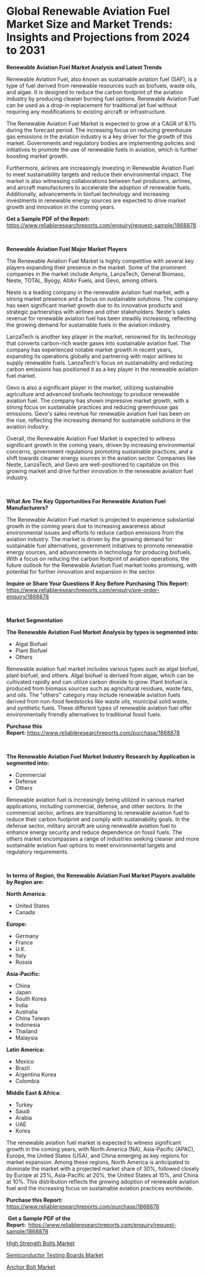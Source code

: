 <p><h1>Global Renewable Aviation Fuel Market Size and Market Trends: Insights and Projections from 2024 to 2031</h1></p><p><strong>Renewable Aviation Fuel Market Analysis and Latest Trends</strong></p>
<p><p>Renewable Aviation Fuel, also known as sustainable aviation fuel (SAF), is a type of fuel derived from renewable resources such as biofuels, waste oils, and algae. It is designed to reduce the carbon footprint of the aviation industry by producing cleaner burning fuel options. Renewable Aviation Fuel can be used as a drop-in replacement for traditional jet fuel without requiring any modifications to existing aircraft or infrastructure.</p><p>The Renewable Aviation Fuel Market is expected to grow at a CAGR of 6.1% during the forecast period. The increasing focus on reducing greenhouse gas emissions in the aviation industry is a key driver for the growth of this market. Governments and regulatory bodies are implementing policies and initiatives to promote the use of renewable fuels in aviation, which is further boosting market growth.</p><p>Furthermore, airlines are increasingly investing in Renewable Aviation Fuel to meet sustainability targets and reduce their environmental impact. The market is also witnessing collaborations between fuel producers, airlines, and aircraft manufacturers to accelerate the adoption of renewable fuels. Additionally, advancements in biofuel technology and increasing investments in renewable energy sources are expected to drive market growth and innovation in the coming years.</p></p>
<p><strong>Get a Sample PDF of the Report:&nbsp;</strong> <a href="https://www.reliableresearchreports.com/enquiry/request-sample/1868878">https://www.reliableresearchreports.com/enquiry/request-sample/1868878</a></p>
<p>&nbsp;</p>
<p><strong>Renewable Aviation Fuel Major Market Players</strong></p>
<p><p>The Renewable Aviation Fuel Market is highly competitive with several key players expanding their presence in the market. Some of the prominent companies in the market include Amyris, LanzaTech, General Biomass, Neste, TOTAL, Byogy, AltAir Fuels, and Gevo, among others.</p><p>Neste is a leading company in the renewable aviation fuel market, with a strong market presence and a focus on sustainable solutions. The company has seen significant market growth due to its innovative products and strategic partnerships with airlines and other stakeholders. Neste's sales revenue for renewable aviation fuel has been steadily increasing, reflecting the growing demand for sustainable fuels in the aviation industry.</p><p>LanzaTech is another key player in the market, renowned for its technology that converts carbon-rich waste gases into sustainable aviation fuel. The company has experienced notable market growth in recent years, expanding its operations globally and partnering with major airlines to supply renewable fuels. LanzaTech's focus on sustainability and reducing carbon emissions has positioned it as a key player in the renewable aviation fuel market.</p><p>Gevo is also a significant player in the market, utilizing sustainable agriculture and advanced biofuels technology to produce renewable aviation fuel. The company has shown impressive market growth, with a strong focus on sustainable practices and reducing greenhouse gas emissions. Gevo's sales revenue for renewable aviation fuel has been on the rise, reflecting the increasing demand for sustainable solutions in the aviation industry.</p><p>Overall, the Renewable Aviation Fuel Market is expected to witness significant growth in the coming years, driven by increasing environmental concerns, government regulations promoting sustainable practices, and a shift towards cleaner energy sources in the aviation sector. Companies like Neste, LanzaTech, and Gevo are well-positioned to capitalize on this growing market and drive further innovation in the renewable aviation fuel industry.</p></p>
<p>&nbsp;</p>
<p><strong>What Are The Key Opportunities For Renewable Aviation Fuel Manufacturers?</strong></p>
<p><p>The Renewable Aviation Fuel market is projected to experience substantial growth in the coming years due to increasing awareness about environmental issues and efforts to reduce carbon emissions from the aviation industry. The market is driven by the growing demand for sustainable fuel alternatives, government initiatives to promote renewable energy sources, and advancements in technology for producing biofuels. With a focus on reducing the carbon footprint of aviation operations, the future outlook for the Renewable Aviation Fuel market looks promising, with potential for further innovation and expansion in the sector.</p></p>
<p><strong>Inquire or Share Your Questions If Any Before Purchasing This Report:</strong> <a href="https://www.reliableresearchreports.com/enquiry/pre-order-enquiry/1868878">https://www.reliableresearchreports.com/enquiry/pre-order-enquiry/1868878</a></p>
<p>&nbsp;</p>
<p><strong>Market Segmentation</strong></p>
<p><strong>The Renewable Aviation Fuel Market Analysis by types is segmented into:</strong></p>
<p><ul><li>Algal Biofuel</li><li>Plant Biofuel</li><li>Others</li></ul></p>
<p><p>Renewable aviation fuel market includes various types such as algal biofuel, plant biofuel, and others. Algal biofuel is derived from algae, which can be cultivated rapidly and can utilize carbon dioxide to grow. Plant biofuel is produced from biomass sources such as agricultural residues, waste fats, and oils. The "others" category may include renewable aviation fuels derived from non-food feedstocks like waste oils, municipal solid waste, and synthetic fuels. These different types of renewable aviation fuel offer environmentally friendly alternatives to traditional fossil fuels.</p></p>
<p><strong>Purchase this Report:&nbsp;</strong><a href="https://www.reliableresearchreports.com/purchase/1868878">https://www.reliableresearchreports.com/purchase/1868878</a></p>
<p>&nbsp;</p>
<p><strong>The Renewable Aviation Fuel Market Industry Research by Application is segmented into:</strong></p>
<p><ul><li>Commercial</li><li>Defense</li><li>Others</li></ul></p>
<p><p>Renewable aviation fuel is increasingly being utilized in various market applications, including commercial, defense, and other sectors. In the commercial sector, airlines are transitioning to renewable aviation fuel to reduce their carbon footprint and comply with sustainability goals. In the defense sector, military aircraft are using renewable aviation fuel to enhance energy security and reduce dependence on fossil fuels. The others market encompasses a range of industries seeking cleaner and more sustainable aviation fuel options to meet environmental targets and regulatory requirements.</p></p>
<p>&nbsp;</p>
<p><strong>In terms of Region, the Renewable Aviation Fuel Market Players available by Region are:</strong></p>
<p>
    <p> <strong> North America: </strong>
        <ul>
            <li>United States</li>
            <li>Canada</li>
        </ul>
        </p> 
    <p> <strong> Europe: </strong>
        <ul>
            <li>Germany</li>
            <li>France</li>
            <li>U.K.</li>
            <li>Italy</li>
            <li>Russia</li>
        </ul>
        </p> 
    <p> <strong> Asia-Pacific: </strong>
        <ul>
            <li>China</li>
            <li>Japan</li>
            <li>South Korea</li>
            <li>India</li>
            <li>Australia</li>
            <li>China Taiwan</li>
            <li>Indonesia</li>
            <li>Thailand</li>
            <li>Malaysia</li>
        </ul>
        </p> 
    <p> <strong> Latin America: </strong>
        <ul>
            <li>Mexico</li>
            <li>Brazil</li>
            <li>Argentina Korea</li>
            <li>Colombia</li>
        </ul>
        </p> 
    <p> <strong> Middle East & Africa: </strong>
        <ul>
            <li>Turkey</li>
            <li>Saudi</li>
            <li>Arabia</li>
            <li>UAE</li>
            <li>Korea</li>
        </ul>
    </p>
    </p>
<p><p>The renewable aviation fuel market is expected to witness significant growth in the coming years, with North America (NA), Asia-Pacific (APAC), Europe, the United States (USA), and China emerging as key regions for market expansion. Among these regions, North America is anticipated to dominate the market with a projected market share of 30%, followed closely by Europe at 25%, Asia-Pacific at 20%, the United States at 15%, and China at 10%. This distribution reflects the growing adoption of renewable aviation fuel and the increasing focus on sustainable aviation practices worldwide.</p></p>
<p><strong>Purchase this Report: </strong><a href="https://www.reliableresearchreports.com/purchase/1868878">https://www.reliableresearchreports.com/purchase/1868878</a></p>
<p>&nbsp;<strong>Get a Sample PDF of the Report:&nbsp;&nbsp;</strong><a href="https://www.reliableresearchreports.com/enquiry/request-sample/1868878">https://www.reliableresearchreports.com/enquiry/request-sample/1868878</a></p>
<p><strong></strong></p>
<p><p><a href="https://view.publitas.com/reportprime-1/high-strength-bolts-market-size-focuses-on-market-dynamics-in-depth-analysis-and-future-projections-of-its-market-forecasted-for-period-from-2023-to-2030/">High Strength Bolts Market</a></p><p><a href="https://view.publitas.com/reportprime-1/semiconductor-testing-boards-market-size-growing-and-forecasted-for-period-from-2023-2030-and-provides-complete-market-analysis-of-this-market/">Semiconductor Testing Boards Market</a></p><p><a href="https://view.publitas.com/reportprime-1/anchor-bolt-market-a-comprehensive-report-of-its-market-share-growth-trends-2023-2030/">Anchor Bolt Market</a></p></p>